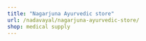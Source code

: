 ```yaml
---
title: "Nagarjuna Ayurvedic store"
url: /nadavayal/nagarjuna-ayurvedic-store/
shop: medical supply
---
```

